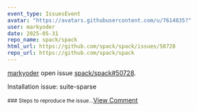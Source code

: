 ```yaml
---
event_type: IssuesEvent
avatar: "https://avatars.githubusercontent.com/u/7614835?"
user: markyoder
date: 2025-05-31
repo_name: spack/spack
html_url: https://github.com/spack/spack/issues/50728
repo_url: https://github.com/spack/spack
---
```


<a href='https://github.com/markyoder' target='_blank'>markyoder</a> open issue <a href='https://github.com/spack/spack/issues/50728' target='_blank'>spack/spack#50728</a>.

<p>Installation issue: suite-sparse</p><small>### Steps to reproduce the issue...</small><a href='https://github.com/spack/spack/issues/50728' target='_blank'>View Comment</a>